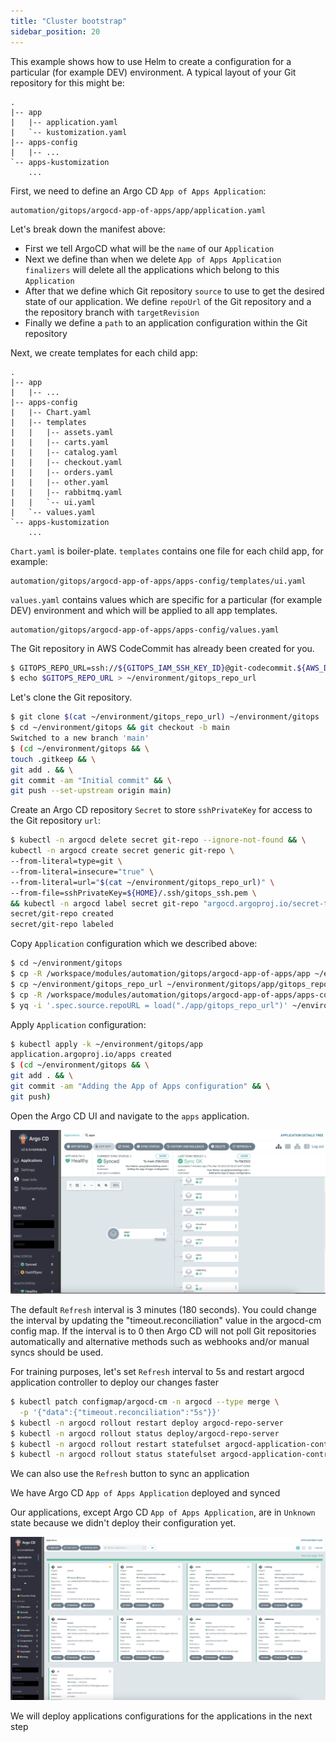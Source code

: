 ```yaml
---
title: "Cluster bootstrap"
sidebar_position: 20
---
```


This example shows how to use Helm to create a configuration for a particular (for example DEV) environment.
A typical layout of your Git repository for this might be:

```
.
|-- app
|   |-- application.yaml
|   `-- kustomization.yaml
|-- apps-config
|   |-- ...
`-- apps-kustomization
    ...
```

First, we need to define an Argo CD `App of Apps Application`:

```file
automation/gitops/argocd-app-of-apps/app/application.yaml
```

Let's break down the manifest above:

- First we tell ArgoCD what will be the `name` of our `Application`
- Next we define than when we delete `App of Apps Application` `finalizers` will delete all the applications which belong to this `Application`
- After that we define which Git repository `source` to use to get the desired state of our application. We define `repoUrl` of the Git repository and a the repository branch with `targetRevision`
- Finally we define a `path` to an application configuration within the Git repository

Next, we create templates for each child app:

```
.
|-- app
|   |-- ...
|-- apps-config
|   |-- Chart.yaml
|   |-- templates
|   |   |-- assets.yaml
|   |   |-- carts.yaml
|   |   |-- catalog.yaml
|   |   |-- checkout.yaml
|   |   |-- orders.yaml
|   |   |-- other.yaml
|   |   |-- rabbitmq.yaml
|   |   `-- ui.yaml
|   `-- values.yaml
`-- apps-kustomization
    ...
```

`Chart.yaml` is boiler-plate. `templates` contains one file for each child app, for example:

```file
automation/gitops/argocd-app-of-apps/apps-config/templates/ui.yaml
```

`values.yaml` contains values which are specific for a particular (for example DEV) environment and which will be applied to all app templates.

```file
automation/gitops/argocd-app-of-apps/apps-config/values.yaml
```

The Git repository in AWS CodeCommit has already been created for you.

<!-- To access Argo CD UI please use these [instructions](/docs/automation/gitops/argocd/access_argocd) -->

```bash
$ GITOPS_REPO_URL=ssh://${GITOPS_IAM_SSH_KEY_ID}@git-codecommit.${AWS_DEFAULT_REGION}.amazonaws.com/v1/repos/${EKS_CLUSTER_NAME}-gitops
$ echo $GITOPS_REPO_URL > ~/environment/gitops_repo_url
```

Let's clone the Git repository.

```bash
$ git clone $(cat ~/environment/gitops_repo_url) ~/environment/gitops
$ cd ~/environment/gitops && git checkout -b main
Switched to a new branch 'main'
$ (cd ~/environment/gitops && \
touch .gitkeep && \
git add . && \
git commit -am "Initial commit" && \
git push --set-upstream origin main)
```

Create an Argo CD repository `Secret` to store `sshPrivateKey` for access to the Git repository `url`:

```bash
$ kubectl -n argocd delete secret git-repo --ignore-not-found && \
kubectl -n argocd create secret generic git-repo \
--from-literal=type=git \
--from-literal=insecure="true" \
--from-literal=url="$(cat ~/environment/gitops_repo_url)" \
--from-file=sshPrivateKey=${HOME}/.ssh/gitops_ssh.pem \
&& kubectl -n argocd label secret git-repo "argocd.argoproj.io/secret-type=repository"
secret/git-repo created
secret/git-repo labeled
```

Copy `Application` configuration which we described above:

```bash
$ cd ~/environment/gitops
$ cp -R /workspace/modules/automation/gitops/argocd-app-of-apps/app ~/environment/gitops/
$ cp ~/environment/gitops_repo_url ~/environment/gitops/app/gitops_repo_url
$ cp -R /workspace/modules/automation/gitops/argocd-app-of-apps/apps-config ~/environment/gitops/
$ yq -i '.spec.source.repoURL = load("./app/gitops_repo_url")' ~/environment/gitops/apps-config/values.yaml

```

Apply `Application` configuration:

```bash
$ kubectl apply -k ~/environment/gitops/app
application.argoproj.io/apps created
$ (cd ~/environment/gitops && \
git add . && \
git commit -am "Adding the App of Apps configuration" && \
git push)
```

Open the Argo CD UI and navigate to the `apps` application.

![argocd-ui-app-of-apps.png](assets/argocd-ui-app-of-apps.png)

The default `Refresh` interval is 3 minutes (180 seconds). You could change the interval by updating the "timeout.reconciliation" value in the argocd-cm config map. If the interval is to 0 then Argo CD will not poll Git repositories automatically and alternative methods such as webhooks and/or manual syncs should be used.

For training purposes, let's set `Refresh` interval to 5s and restart argocd application controller to deploy our changes faster

```bash
$ kubectl patch configmap/argocd-cm -n argocd --type merge \
  -p '{"data":{"timeout.reconciliation":"5s"}}'
$ kubectl -n argocd rollout restart deploy argocd-repo-server
$ kubectl -n argocd rollout status deploy/argocd-repo-server
$ kubectl -n argocd rollout restart statefulset argocd-application-controller
$ kubectl -n argocd rollout status statefulset argocd-application-controller
```

We can also use the `Refresh` button to sync an application

We have Argo CD `App of Apps Application` deployed and synced

Our applications, except Argo CD `App of Apps Application`, are in `Unknown` state because we didn't deploy their configuration yet.

![argocd-ui-apps.png](assets/argocd-ui-apps-unknown.png)

We will deploy applications configurations for the applications in the next step
